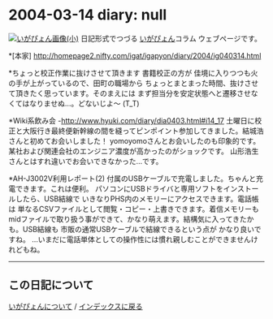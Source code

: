 2004-03-14 diary: null
=====================================================================================================
[![いがぴょん画像(小)](https://igapyon.github.io/diary/images/iga200306s.jpg "いがぴょん")](https://igapyon.github.io/diary/memo/memoigapyon.html) 日記形式でつづる [いがぴょん](https://igapyon.github.io/diary/memo/memoigapyon.html)コラム ウェブページです。

*[本家]
http://homepage2.nifty.com/igat/igapyon/diary/2004/ig040314.html

*ちょっと校正作業に抜けさせて頂きます
書籍校正の方が 佳境に入りつつも火の手が上がっているので、田町の職場から ちょっとまとまった時間、抜けさせて頂きたく思っています。そのまえには まず担当分を安定状態へと遷移させなくてはなりませぬ…。どないじよ～ (T_T)

*Wiki系飲み会
-http://www.hyuki.com/diary/dia0403.html#i14_17
土曜日に校正と大阪行き最終便新幹線の間を縫ってピンポイント参加してきました。結城浩さんと初めてお会いしました！ yomoyomoさんとお会いしたのも印象的です。某社および関連会社のエンジニア濃度が高かったのがショックです。
山形浩生さんとはすれ違いでお会いできなかった…です。

*AH-J3002V利用レポート(2)
付属のUSBケーブルで充電しました。ちゃんと充電できます。これは便利。
パソコンにUSBドライバと専用ソフトをインストールしたら、USB結線で いきなりPHS内のメモリーにアクセスできます。電話帳は 単なるCSVファイルとして閲覧・コピー・上書きできます。着信メモリーもmidファイルで取り扱う事ができて、かなり萌えます。結構気に入ってきたかも。USB結線も 市販の通常USBケーブルで結線できるという点が かなり良いですね。
…いまだに電話単体としての操作性には慣れ親しむことができませんけれどもね。




----------------------------------------------------------------------------------------------------

## この日記について
[いがぴょんについて](http://www.igapyon.jp/igapyon/diary/memo/memoigapyon.html) / [インデックスに戻る](https://igapyon.github.io/diary/idxall.html)
